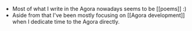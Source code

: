 - Most of what I write in the Agora nowadays seems to be [[poems]] :)
- Aside from that I've been mostly focusing on [[Agora development]] when I dedicate time to the Agora directly.
